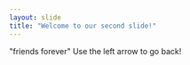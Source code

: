 ```yaml
---
layout: slide
title: "Welcome to our second slide!"
---
```

"friends forever"
Use the left arrow to go back!
